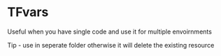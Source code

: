 # TFvars

Useful when you have single code and use it for multiple envoirnments

Tip - use in seperate folder otherwise it will delete the existing resource